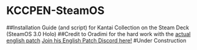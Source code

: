 # KCCPEN-SteamOS
##Installation Guide (and script) for Kantai Collection on the Steam Deck (SteamOS 3.0 Holo)
##Credit to Oradimi for the hard work with the [actual english patch](https://github.com/Oradimi/KanColle-English-Patch-KCCP)
[Join his English Patch Discord here!](https://discord.gg/krMeMKB)
#Under Construction
